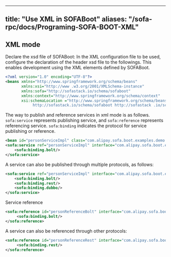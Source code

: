 
---
title: "Use XML in SOFABoot"
aliases: "/sofa-rpc/docs/Programing-SOFA-BOOT-XML"
---

## XML mode

Declare the xsd file of SOFABoot: In the XML configuration file to be used, configure the declaration of the header xsd file to the followings. This enables development using the XML elements defined by SOFABoot. 

```xml 
<?xml version="1.0" encoding="UTF-8"?> 
<beans xmlns="http://www.springframework.org/schema/beans" 
       xmlns:xsi="http://www .w3.org/2001/XMLSchema-instance" 
       xmlns:sofa="http://sofastack.io/schema/sofaboot" 
       xmlns:context="http://www.springframework.org/schema/context" 
       xsi:schemaLocation ="http://www.springframework.org/schema/beans http://www.springframework.org/schema/beans/spring-beans.xsd 
            http://sofastack.io/schema/sofaboot http://sofastack .io/schema/sofaboot.xsd"
```

The way to publish and reference services in xml mode is as follows. `sofa:service` represents publishing service, and `sofa:reference` represents referencing service. `sofa:binding` indicates the protocol for service publishing or reference.

```xml
<bean id="personServiceImpl" class="com.alipay.sofa.boot.examples.demo.rpc.bean.PersonServiceImpl"/>
<sofa:service ref="personServiceImpl" interface="com.alipay.sofa.boot.examples.demo.rpc.bean.PersonService">
    <sofa:binding.bolt/>
</sofa:service>
```

A service can also be published through multiple protocols, as follows:

```xml
<sofa:service ref="personServiceImpl" interface="com.alipay.sofa.boot.examples.demo.rpc.bean.PersonService">
    <sofa:binding.bolt/>
    <sofa:binding.rest/>
    <sofa:binding.dubbo/>
</sofa:service>
```

Service reference

```xml
<sofa:reference id="personReferenceBolt" interface="com.alipay.sofa.boot.examples.demo.rpc.bean.PersonService">
     <sofa:binding.bolt/>
</sofa:reference>
```

A service can also be referenced through other protocols:

```xml
<sofa:reference id="personReferenceRest" interface="com.alipay.sofa.boot.examples.demo.rpc.bean.PersonService">
     <sofa:binding.rest/>
</sofa:reference>
```
